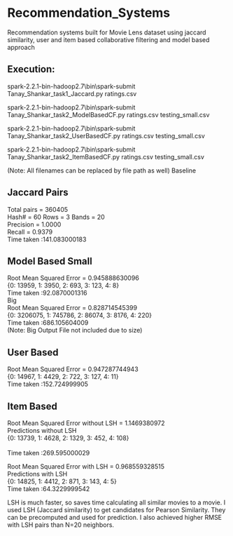 # Recommendation_Systems
Recommendation systems built for Movie Lens dataset using jaccard similarity, user and item based collaborative filtering and model based approach

  
## Execution: 
spark-2.2.1-bin-hadoop2.7\bin\spark-submit Tanay_Shankar_task1_Jaccard.py ratings.csv

spark-2.2.1-bin-hadoop2.7\bin\spark-submit Tanay_Shankar_task2_ModelBasedCF.py ratings.csv testing_small.csv 

spark-2.2.1-bin-hadoop2.7\bin\spark-submit Tanay_Shankar_task2_UserBasedCF.py ratings.csv testing_small.csv 

spark-2.2.1-bin-hadoop2.7\bin\spark-submit Tanay_Shankar_task2_ItemBasedCF.py ratings.csv testing_small.csv 
 
(Note: All filenames can be replaced by file path as well) 
Baseline 
 
 
## Jaccard Pairs 
Total pairs = 360405   
Hash# = 60 Rows = 3 Bands = 20  
Precision = 1.0000  
Recall = 0.9379  
Time taken :141.083000183  

 
## Model Based Small  
Root Mean Squared Error = 0.945888630096 <br />
{0: 13959, 1: 3950, 2: 693, 3: 123, 4: 8} <br />
Time taken :92.0870001316 <br />
Big <br />
Root Mean Squared Error = 0.828714545399 <br />
{0: 3206075, 1: 745786, 2: 86074, 3: 8176, 4: 220} <br />
Time taken :686.105604009 <br />
(Note: Big Output File not included due to size) 

## User Based 
Root Mean Squared Error = 0.947287744943  <br />
{0: 14967, 1: 4429, 2: 722, 3: 127, 4: 11}  <br />
Time taken :152.724999905  <br />

## Item Based 
Root Mean Squared Error without LSH = 1.1469380972  <br />
Predictions without LSH  <br />
{0: 13739, 1: 4628, 2: 1329, 3: 452, 4: 108} <br />  
Time taken :269.595000029  <br />
 
Root Mean Squared Error with LSH = 0.968559328515  <br />
Predictions with LSH  <br />
{0: 14825, 1: 4412, 2: 871, 3: 143, 4: 5} <br /> 
Time taken :64.3229999542 <br />

LSH is much faster, so saves time calculating all similar movies to a movie. I used LSH (Jaccard similarity) to get candidates for Pearson Similarity. They can be precomputed and used for prediction. I also achieved higher RMSE with LSH pairs than N=20 neighbors.  
